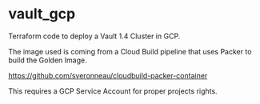 # vault_gcp
Terraform code to deploy a Vault 1.4 Cluster in GCP.

The image used is coming from a Cloud Build pipeline that uses Packer to build the Golden Image.

https://github.com/sveronneau/cloudbuild-packer-container

This requires a GCP Service Account for proper projects rights.
